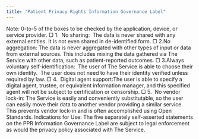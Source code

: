 ```yaml
---
title: "Patient Privacy Rights Information Governance Label"
---
```


Note: 0-to-5 of the boxes to be checked by the application, device, or service provider.
▢ 1. ​ No sharing: ​ The data is never shared with any external entities.​ It is not even shared in
de-identified form.
▢ 2. ​ No aggregation:​ The data is never aggregated with other types of input or data from
external sources.​ This includes mixing the data gathered via The Service with other data, such
as patient-reported outcomes.
▢ 3. ​ Always voluntary self-identification: ​ The user of The Service is able to choose their own
identity. ​ The user does not need to have their identity verified unless required by law.
▢ 4. ​ Digital agent support:​ The user is able to specify a digital agent, trustee, or equivalent
information manager, and this specified agent will not be subject to certification or
censorship.
▢ 5. ​ No vendor lock-in:​ The Service is easily and conveniently substitutable, so the user can
easily move their data to another vendor providing a similar service.​ This prevents vendor
lock-in and is often accomplished using Open Standards.
Indications for Use:​ The five separately self-asserted statements on the PPR Information
Governance Label are subject to legal enforcement as would the privacy policy associated with
The Service.

